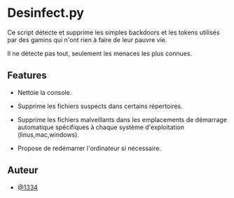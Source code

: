
# Desinfect.py

Ce script détecte et supprime les simples backdoors et les tokens utilisés par des gamins qui n'ont rien à faire de leur pauvre vie.

Il ne détecte pas tout, seulement les menaces les plus connues.

## Features

- Nettoie la console. 

- Supprime les fichiers suspects dans certains répertoires. 

- Supprime les fichiers malveillants dans les emplacements de démarrage automatique spécifiques à chaque système d'exploitation (linus,mac,windows). 

- Propose de redémarrer l'ordinateur si nécessaire. 

## Auteur

- [@1334](https://github.com/Millecenttrantequatre2)
